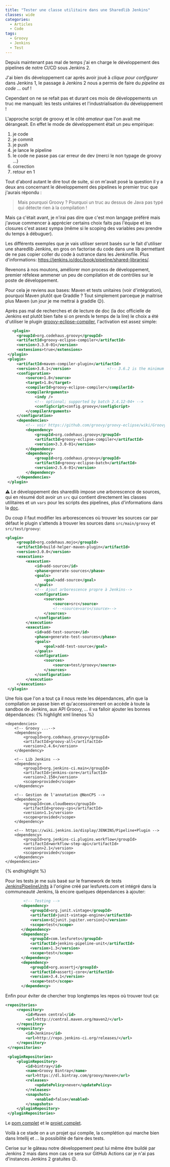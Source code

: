 ```yaml
---
title: "Tester une classe utilitaire dans une Sharedlib Jenkins"
classes: wide
categories:
  - Articles
  - Code
tags:
  - Groovy
  - Jenkins
  - Test
---
```

Depuis maintenant pas mal de temps j'ai en charge le développement des pipelines de notre CI/CD sous Jenkins 2.

J'ai bien dis développement car après avoir joué à *clique pour configurer* dans Jenkins 1, le passage à Jenkins 2 nous a permis de faire du *pipeline as code* ... ouf !

Cependant on ne se refait pas et durant ces mois de développements un truc me manquait: les tests unitaires et l'industrialisation du développement ! 

L'approche script de groovy et le côté *amateur* que l'on avait me dérangeait.
En effet le mode de développement était un peu empirique:
 1. je code 
 1. je commit
 1. je push
 1. je lance le pipeline 
 1. le code ne passe pas car erreur de dev (merci le non typage de groovy ...)
 1. correction
 1. retour en 1

 Tout d'abord autant le dire tout de suite, si on m'avait posé la question il y a deux ans concernant le développement des pipelines le premier truc que j'aurais répondu : 
 > Mais pourquoi Groovy ? Pourquoi un truc au dessus de Java pas typé qui détecte rien à la compilation !

 Mais ça c'était avant, je n'irai pas dire que c'est mon langage préféré mais j'avoue commencer à apprécier certains choix faits pas l'équipe et les closures c'est assez sympa (même si le scoping des variables peu prendre du temps à débuguer).

 Les différents exemples que je vais utiliser seront basés sur le fait d'utiliser une sharedlib Jenkins, en gros on factorise du code dans une lib permettant de ne pas copier coller du code à outrance dans les Jenkinsfile. Plus d'informations: https://jenkins.io/doc/book/pipeline/shared-libraries/.

 Revenons à nos moutons, améliorer mon process de développement, premier réfelexe ammener un peu de compilation et de contrôles sur le poste de développement.

 Pour cela je reviens aux bases: Maven et tests unitaires (voir d'intégration), pourquoi Maven plutôt que Graddle ? Tout simplement parceque je maitrise plus Maven (un jour je me mettrai à graddle :wink:).

 Après pas mal de recherches et de lecture de doc (la doc officielle de Jenkins est plutôt bien faite si on prends le temps de la lire) le choix a été d'utiliser le plugin [groovy-eclipse-compiler](https://github.com/groovy/groovy-eclipse/wiki), l'activation est assez simple:
 ```xml
    <plugin>
      <groupId>org.codehaus.groovy</groupId>
      <artifactId>groovy-eclipse-compiler</artifactId>
      <version>3.3.0-01</version>
      <extensions>true</extensions>
  </plugin>
  <plugin>
      <artifactId>maven-compiler-plugin</artifactId>
      <version>3.8.1</version>                <!-- 3.6.2 is the minimum -->
      <configuration>
          <source>1.8</source>
          <target>1.8</target>
          <compilerId>groovy-eclipse-compiler</compilerId>
          <compilerArguments>
              <indy />
              <!-- optional; supported by batch 2.4.12-04+ -->
              <configScript>config.groovy</configScript> 
          </compilerArguments>
      </configuration>
      <dependencies>
          <!-- voir https://github.com/groovy/groovy-eclipse/wiki/Groovy-Eclipse-Maven-plugin -->
          <dependency>
              <groupId>org.codehaus.groovy</groupId>
              <artifactId>groovy-eclipse-compiler</artifactId>
              <version>3.3.0-01</version>
          </dependency>
          <dependency>
              <groupId>org.codehaus.groovy</groupId>
              <artifactId>groovy-eclipse-batch</artifactId>
              <version>2.5.6-01</version>
          </dependency>
      </dependencies>
  </plugin>
 ```
 
 :warning: Le développement des sharedlib impose une arborescence de sources, qui en résumé doit avoir un `src` qui contient directement les classes utilitaires et un `vars` pour les scripts des pipelines, plus d'informations dans la [doc](https://jenkins.io/doc/book/pipeline/shared-libraries/#directory-structure).

 Du coup il faut modifier les arborescences où trouver les sources car par défaut le plugin s'attends à trouver les sources dans `src/main/groovy` et `src/test/groovy`:
 ```xml
 <plugin>
      <groupId>org.codehaus.mojo</groupId>
      <artifactId>build-helper-maven-plugin</artifactId>
      <version>3.0.0</version>
      <executions>
          <execution>
              <id>add-source</id>
              <phase>generate-sources</phase>
              <goals>
                  <goal>add-source</goal>
              </goals>
              <!-- Ajout arborescence propre à Jenkins-->
              <configuration>
                  <sources>
                      <source>src</source>
                      <!--<source>vars</source>-->
                  </sources>
              </configuration>
          </execution>
          <execution>
              <id>add-test-source</id>
              <phase>generate-test-sources</phase>
              <goals>
                  <goal>add-test-source</goal>
              </goals>
              <configuration>
                  <sources>
                      <source>test/groovy</source>
                  </sources>
              </configuration>
          </execution>
      </executions>
  </plugin>
 ```
 Une fois que l'on a tout ça il nous reste les dépendances, afin que la compilation se passe bien et qu'accessoirement on accède à toute la sandbox de Jenkins, aux API Groovy, ... il va falloir ajouter les bonnes dépendances:
{% highlight xml linenos %}
 <!-- Dépendances pour le build-->
    <dependencies>
        <!-- Groovy ...-->
        <dependency>
            <groupId>org.codehaus.groovy</groupId>
            <artifactId>groovy-all</artifactId>
            <version>2.4.6</version>
        </dependency>

        <!-- Lib Jenkins -->
        <dependency>
            <groupId>org.jenkins-ci.main</groupId>
            <artifactId>jenkins-core</artifactId>
            <version>2.150</version>
            <scope>provided</scope>
        </dependency>

        <!-- Gestion de l'annotation @NonCPS -->
        <dependency>
            <groupId>com.cloudbees</groupId>
            <artifactId>groovy-cps</artifactId>
            <version>1.1</version>
            <scope>provided</scope>
        </dependency>

        <!-- https://wiki.jenkins.io/display/JENKINS/Pipeline+Plugin -->
        <dependency>
            <groupId>org.jenkins-ci.plugins.workflow</groupId>
            <artifactId>workflow-step-api</artifactId>
            <version>2.1</version>
            <scope>provided</scope>
        </dependency>
    </dependencies>
 {% endhighlight %}

 Pour les tests je me suis basé sur le framework de tests [JenkinsPipelineUnits](https://github.com/jenkinsci/JenkinsPipelineUnit) à l'origine créé par lesfurets.com et intégré dans la communeauté Jenkins, là encore quelques dépendances à ajouter:
 ```xml
         <!-- Testing -->
        <dependency>
            <groupId>org.junit.vintage</groupId>
            <artifactId>junit-vintage-engine</artifactId>
            <version>${junit.jupiter.version}</version>
            <scope>test</scope>
        </dependency>
        <dependency>
            <groupId>com.lesfurets</groupId>
            <artifactId>jenkins-pipeline-unit</artifactId>
            <version>1.3</version>
            <scope>test</scope>
        </dependency>
        <dependency>
            <groupId>org.assertj</groupId>
            <artifactId>assertj-core</artifactId>
            <version>3.4.1</version>
            <scope>test</scope>
        </dependency>

 ```

 Enfin pour éviter de chercher trop longtemps les repos où trouver tout ça:
 ```xml
 <repositories>
      <repository>
          <id>Maven central</id>
          <url>http://central.maven.org/maven2/</url>
      </repository>
      <repository>
          <id>Jenkins</id>
          <url>http://repo.jenkins-ci.org/releases/</url>
      </repository>
  </repositories>

  <pluginRepositories>
      <pluginRepository>
          <id>bintray</id>
          <name>Groovy Bintray</name>
          <url>https://dl.bintray.com/groovy/maven</url>
          <releases>
              <updatePolicy>never</updatePolicy>
          </releases>
          <snapshots>
              <enabled>false</enabled>
          </snapshots>
      </pluginRepository>
  </pluginRepositories>
 ```

 Le [pom complet](https://github.com/philippart-s/groovy-examples/blob/master/pom.xml) et le [projet complet](https://github.com/philippart-s/groovy-examples/).

 Voilà à ce stade on a un projet qui compile, la complétion qui marche bien dans Intellij et ... la possibilité de faire des tests.

 Cerise sur le gâteau notre développement peut lui même être buildé par Jenkins 2 mais dans mon cas ce sera sur GitHub Actions car je n'ai pas d'instances Jenkins 2 gratuites :wink:.